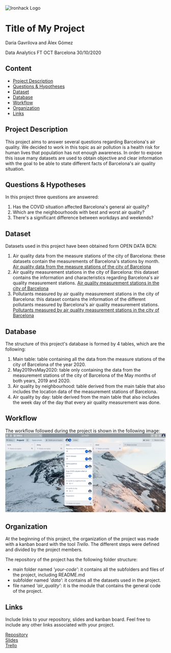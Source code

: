 <img src="https://bit.ly/2VnXWr2" alt="Ironhack Logo" width="100"/>

# Title of My Project
Daria Gavrilova and Àlex Gómez

Data Analytics FT OCT Barcelona 30/10/2020

## Content
- [Project Description](#project-description)
- [Questions & Hypotheses](#questions-hypotheses)
- [Dataset](#dataset)
- [Database](#database)
- [Workflow](#workflow)
- [Organization](#organization)
- [Links](#links)


## Project Description
This project aims to answer several questions regarding Barcelona's air quality. We decided to work in this topic as air pollution is a health risk for human lives that population has not enough awareness. In order to expose this issue many datasets are used to obtain objective and clear information with the goal to be able to state different facts of Barcelona's air quality situation.

## Questions & Hypotheses
In this project three questions are answered:
1. Has the COVID situation affected Barcelona's general air quality?
2. Which are the neighbourhoods with best and worst air quality?
3. There's a significant difference between workdays and weekends?

## Dataset
Datasets used in this project have been obtained form OPEN DATA BCN:
1. Air quality data from the measure stations of the city of Barcelona: these datasets contain the measurements of Barcelona's stations by month.
[Air quality data from the measure stations of the city of Barcelona](https://opendata-ajuntament.barcelona.cat/data/en/dataset/qualitat-aire-detall-bcn)  
2. Air quality measurement stations in the city of Barcelona: this dataset contains the information and characteristics regarding Barcelona's air quality measurement stations.
[Air quality measurement stations in the city of Barcelona](https://opendata-ajuntament.barcelona.cat/data/ca/dataset/qualitat-aire-estacions-bcn)
3. Pollutants measured by air quality measurement stations in the city of Barcelona: this dataset contains the information of the different pollutants measured by Barcelona's air quality measurement stations.
[Pollutants measured by air quality measurement stations in the city of Barcelona](https://opendata-ajuntament.barcelona.cat/data/ca/dataset/contaminants-estacions-mesura-qualitat-aire)

## Database
The structure of this project's database is formed by 4 tables, which are the following:
1. Main table: table containing all the data from the measure stations of the city of Barcelona of the year 2020.
2. May2019vsMay2020: table only containing the data from the measurement stations of the city of Barcelona of the May months of both years, 2019 and 2020.
3. Air quality by neighbourhood: table derived from the main table that also includes the location data of the measurement stations of Barcelona.
4. Air quality by day: table derived from the main table that also includes the week day of the day that every air quality measurement was done.

## Workflow
The workflow followed during the project is shown in the following image:
![workflow.png](workflow.png)

## Organization
At the beginning of this project, the organization of the project was made with a kanban board with the tool *Trello*. The different steps were defined and divided by the project members.

The repository of the project has the following folder structure:

- main folder named *'your-code'*: it contains all the subfolders and files of the project, including README.md
- subfolder named *'data'*: it contains all the datasets used in the project.
- file named *'air_quality'*: it is the module that contains the general code of the project. 

## Links
Include links to your repository, slides and kanban board. Feel free to include any other links associated with your project.

[Repository](https://github.com/agomezsegura/Project-Week-2-Barcelona)  
[Slides](https://slides.com/dariagavrilova-1/deck-a94ebf/review)  
[Trello](https://trello.com/b/yqJBfPlN/project2)  

